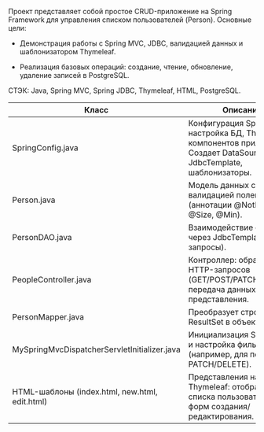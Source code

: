 Проект представляет собой простое CRUD-приложение на Spring Framework для управления списком пользователей (Person). Основные цели:

- Демонстрация работы с Spring MVC, JDBC, валидацией данных и шаблонизатором Thymeleaf.

- Реализация базовых операций: создание, чтение, обновление, удаление записей в PostgreSQL.

СТЭК: Java, Spring MVC, Spring JDBC, Thymeleaf, HTML, PostgreSQL.


| Класс                   | Описание                                                                                                                 |
|-------------------------|--------------------------------------------------------------------------------------------------------------------------|
| SpringConfig.java      | Конфигурация Spring: настройка БД, Thymeleaf, компонентов приложения.   Создает DataSource, JdbcTemplate, шаблонизаторы. |
| Person.java    | Модель данных с валидацией полей (аннотации @NotEmpty, @Size, @Min).                                                     |
| PersonDAO.java          | Взаимодействие с БД через JdbcTemplate (SQL-запросы).                                                                    |
| PeopleController.java       | Контроллер: обработка HTTP-запросов (GET/POST/PATCH/DELETE), передача данных в представления.                            |
|PersonMapper.java      | Преобразует строки ResultSet в объекты Person.                                                                           |
| MySpringMvcDispatcherServletInitializer.java | Инициализация Spring MVC и настройка фильтров (например, для поддержки PATCH/DELETE).                                    |
HTML-шаблоны (index.html, new.html, edit.html) | Представления на Thymeleaf: отображение списка пользователей, форм создания/редактирования.                              
